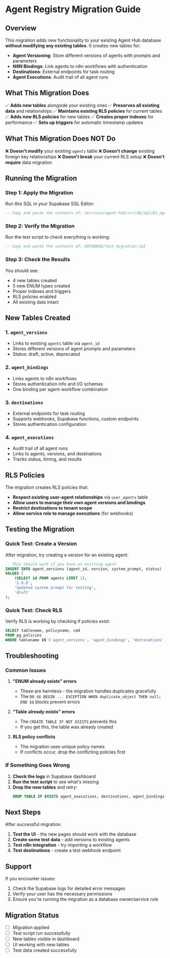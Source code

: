 # Agent Registry Migration Guide

## Overview

This migration adds new functionality to your existing Agent Hub database **without modifying any existing tables**. It creates new tables for:

- **Agent Versioning**: Store different versions of agents with prompts and parameters
- **N8N Bindings**: Link agents to n8n workflows with authentication
- **Destinations**: External endpoints for task routing
- **Agent Executions**: Audit trail of all agent runs

## What This Migration Does

✅ **Adds new tables** alongside your existing ones
✅ **Preserves all existing data** and relationships
✅ **Maintains existing RLS policies** for current tables
✅ **Adds new RLS policies** for new tables
✅ **Creates proper indexes** for performance
✅ **Sets up triggers** for automatic timestamp updates

## What This Migration Does NOT Do

❌ **Doesn't modify** your existing `agents` table
❌ **Doesn't change** existing foreign key relationships
❌ **Doesn't break** your current RLS setup
❌ **Doesn't require** data migration

## Running the Migration

### Step 1: Apply the Migration

Run this SQL in your Supabase SQL Editor:

```sql
-- Copy and paste the contents of: services/agent-hub/src/db/sql/03_agent_registry.sql
```

### Step 2: Verify the Migration

Run the test script to check everything is working:

```sql
-- Copy and paste the contents of: DATABASE/test_migration.sql
```

### Step 3: Check the Results

You should see:
- 4 new tables created
- 5 new ENUM types created
- Proper indexes and triggers
- RLS policies enabled
- All existing data intact

## New Tables Created

### 1. `agent_versions`
- Links to existing `agents` table via `agent_id`
- Stores different versions of agent prompts and parameters
- Status: draft, active, deprecated

### 2. `agent_bindings`
- Links agents to n8n workflows
- Stores authentication info and I/O schemas
- One binding per agent-workflow combination

### 3. `destinations`
- External endpoints for task routing
- Supports webhooks, Supabase functions, custom endpoints
- Stores authentication configuration

### 4. `agent_executions`
- Audit trail of all agent runs
- Links to agents, versions, and destinations
- Tracks status, timing, and results

## RLS Policies

The migration creates RLS policies that:

- **Respect existing user-agent relationships** via `user_agents` table
- **Allow users to manage their own agent versions and bindings**
- **Restrict destinations to tenant scope**
- **Allow service role to manage executions** (for webhooks)

## Testing the Migration

### Quick Test: Create a Version

After migration, try creating a version for an existing agent:

```sql
-- This should work if you have an existing agent
INSERT INTO agent_versions (agent_id, version, system_prompt, status)
VALUES (
    (SELECT id FROM agents LIMIT 1), 
    '2.0.0', 
    'Updated system prompt for testing', 
    'draft'
);
```

### Quick Test: Check RLS

Verify RLS is working by checking if policies exist:

```sql
SELECT tablename, policyname, cmd 
FROM pg_policies 
WHERE tablename IN ('agent_versions', 'agent_bindings', 'destinations', 'agent_executions');
```

## Troubleshooting

### Common Issues

1. **"ENUM already exists" errors**
   - These are harmless - the migration handles duplicates gracefully
   - The `DO $$ BEGIN ... EXCEPTION WHEN duplicate_object THEN null; END $$` blocks prevent errors

2. **"Table already exists" errors**
   - The `CREATE TABLE IF NOT EXISTS` prevents this
   - If you get this, the table was already created

3. **RLS policy conflicts**
   - The migration uses unique policy names
   - If conflicts occur, drop the conflicting policies first

### If Something Goes Wrong

1. **Check the logs** in Supabase dashboard
2. **Run the test script** to see what's missing
3. **Drop the new tables** and retry:
   ```sql
   DROP TABLE IF EXISTS agent_executions, destinations, agent_bindings, agent_versions CASCADE;
   ```

## Next Steps

After successful migration:

1. **Test the UI** - the new pages should work with the database
2. **Create some test data** - add versions to existing agents
3. **Test n8n integration** - try importing a workflow
4. **Test destinations** - create a test webhook endpoint

## Support

If you encounter issues:

1. Check the Supabase logs for detailed error messages
2. Verify your user has the necessary permissions
3. Ensure you're running the migration as a database owner/service role

## Migration Status

- [ ] Migration applied
- [ ] Test script run successfully
- [ ] New tables visible in dashboard
- [ ] UI working with new tables
- [ ] Test data created successfully
